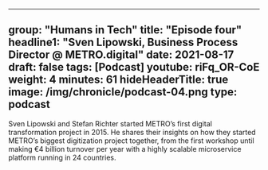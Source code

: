 
---
group: "Humans in Tech"
title: "Episode four"
headline1: "Sven Lipowski, Business Process Director @ METRO.digital"
date: 2021-08-17
draft: false
tags: [Podcast]
youtube: riFq_OR-CoE
weight: 4
minutes: 61
hideHeaderTitle: true
image: /img/chronicle/podcast-04.png
type: podcast
---

Sven Lipowski and Stefan Richter started METRO’s first digital transformation project in 2015. He shares their insights on how they started METRO’s biggest digitization project together, from the first workshop until making €4 billion turnover per year with a highly scalable microservice platform running in 24 countries.
